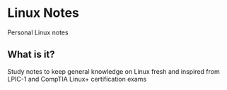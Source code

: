 # Linux Notes
Personal Linux notes

## What is it?
Study notes to keep general knowledge on Linux fresh and inspired from LPIC-1 and CompTIA Linux+ certification exams
